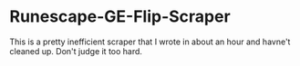 # Runescape-GE-Flip-Scraper

This is a pretty inefficient scraper that I wrote in about an hour and havne't cleaned up. Don't judge it too hard.